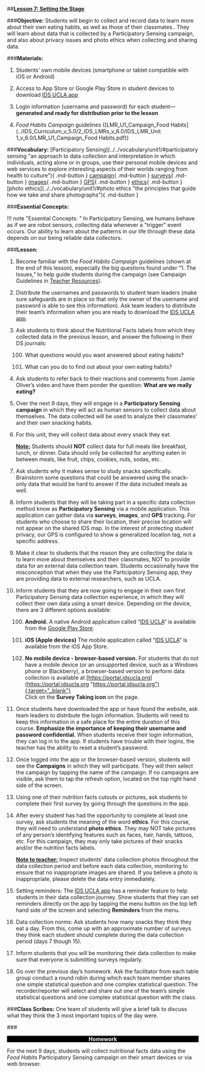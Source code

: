 ##**<u>Lesson 7: Setting the Stage</u>**

###**Objective:**
Students will begin to collect and record data to learn more about their own eating habits, as well as those
of their classmates.. They will learn about data that is collected by a Participatory Sensing campaign, and
also about privacy issues and photo ethics when collecting and sharing data.

###**Materials:**
1. Students’ own mobile devices (smartphone or tablet compatible with iOS or Android)

2. Access to App Store or Google Play Store in student devices to download [IDS UCLA app](../download/app.md)

3. Login information (username and password) for each student—**generated and ready for
distribution prior to the lesson**

4. *Food Habits Campaign* guidelines ([LMR_U1_Campaign_Food Habits](../IDS_Curriculum_v_5.0/2_IDS_LMRs_v_6.0/IDS_LMR_Unit 1_v_6.0/LMR_U1_Campaign_Food Habits.pdf))

###**Vocabulary:**
[Participatory Sensing](../../vocabulary/unit1/#participatory sensing "an approach to data collection and interpretation in which individuals, acting alone or in groups, use their personal mobile devices and web services to explore interesting aspects of their worlds ranging from health to culture"){ .md-button }
[campaign](../../vocabulary/unit1/#campaign "gather and collect data"){ .md-button }
[surveys](../../vocabulary/unit1/#surveys "a research method used for collecting data to gain information and insights into various topics of interest"){ .md-button }
[images](../../vocabulary/unit1/#images "a representation of the external form of a person, thing, or picture"){ .md-button }
[GPS](../../vocabulary/unit1/#GPS "stands for Global Positioning System; it is a radio navigation system that allows land, sea, and airborne users to determine their exact location"){ .md-button }
[ethics](../../vocabulary/unit1/#ethics "a code of behavior, specifically what is right and wrong"){ .md-button }
[photo ethics](../../vocabulary/unit1/#photo ethics "the principles that guide how we take and share photographs"){ .md-button }

###**Essential Concepts:**

!!! note "Essential Concepts: "
    In Participatory Sensing, we humans behave as if we are robot sensors, collecting
    data whenever a "trigger" event occurs. Our ability to learn about the patterns in our life through these
    data depends on our being reliable data collectors.

###**Lesson:**
1. Become familiar with the *Food Habits Campaign* guidelines (shown at the end of this lesson),
especially the big questions found under “1. The Issues,” to help guide students during the
campaign (see Campaign Guidelines in [Teacher Resources](../download/resources.md)).

2. Distribute the usernames and passwords to student team leaders (make sure safeguards are in
place so that only the owner of the username and password is able to see this information). Ask
team leaders to distribute their team’s information when you are ready to download the [IDS UCLA
app](../download/app.md).

3. Ask students to think about the Nutritional Facts labels from which they collected data in the
previous lesson, and answer the following in their DS journals:

    100. What questions would you want answered about eating habits?

    100. What can you do to find out about your own eating habits?

4. Ask students to refer back to their reactions and comments from Jamie Oliver’s video and have
them ponder the question: **What are we really eating?**

5. Over the next 9 days, they will engage in a **Participatory Sensing campaign** in which they will
act as human sensors to collect data about themselves. The data collected will be used to
analyze their classmates’ and their own snacking habits.

6. For this unit, they will collect data about every snack they eat.

    **<u>Note:</u>** Students should **NOT** collect data for full meals like breakfast, lunch, or dinner. Data should
    only be collected for anything eaten in between meals, like fruit, chips, cookies, nuts, sodas, etc.

7. Ask students why it makes sense to study snacks specifically. Brainstorm some questions that
could be answered using the snack-only data that would be hard to answer if the data included
meals as well.

8. Inform students that they will be taking part in a specific data collection method know as
**Participatory Sensing** via a mobile application. This application can gather data via **surveys**,
**images**, and **GPS** tracking. For students who choose to share their location, their precise location will not appear on the shared IDS map. In the interest of protecting student privacy, our GPS is configured to show a generalized location tag, not a specific address.

9. Make it clear to students that the reason they are collecting the data is to learn more about
themselves and their classmates, NOT to provide data for an external data collection team.
Students occasionally have the misconception that when they use the Participatory Sensing app,
they are providing data to external researchers, such as UCLA.

10. Inform students that they are now going to engage in their own first Participatory Sensing data
collection experience, in which they will collect their own data using a smart device. Depending
on the device, there are 3 different options available:

    100. **Android.** A native Android application called “[IDS UCLA](https://play.google.com/store/apps/details?id=org.idsucla.app.survey)” is available from the [Google
    Play Store](https://play.google.com/store?hl=en).

    100. **iOS (Apple devices)** The mobile application called “[IDS UCLA](https://apps.apple.com/us/app/ids-ucla-authorized/id6469903361)” is available from the iOS
    App Store.

    100. **No mobile device - browser-based version.** For students that do not have a mobile
    device (or an unsupported device, such as a Windows phone or Blackberry), a browser-based
    version to perform data collection is available at [https://portal.idsucla.org](https://portal.idsucla.org "https://portal.idsucla.org"){:target="_blank"}<br>
    Click on the **Survey Taking icon** on the page.

11. Once students have downloaded the app or have found the website, ask team leaders to
distribute the login information. Students will need to keep this information in a safe place for the
entire duration of this course. **Emphasize the importance of keeping their username and
password confidential.** When students receive their login information, they can log in to the app.
If students have trouble with their logins, the teacher has the ability to reset a student’s password.

12. Once logged into the app or the browser-based version, students will see the **Campaigns** in
which they will participate. They will then select the campaign by tapping the name of the
campaign. If no campaigns are visible, ask them to tap the refresh option, located on the top right
hand side of the screen.

13. Using one of their nutrition facts cutouts or pictures, ask students to complete their first survey by
going through the questions in the app.

14. After every student has had the opportunity to complete at least one survey, ask students the
meaning of the word **ethics**. For this course, they will need to understand **photo ethics**. They
may NOT take pictures of any person’s identifying features such as faces, hair, hands, tattoos,
etc. For this campaign, they may only take pictures of their snacks and/or the nutrition facts labels.

    **<u>Note to teacher:</u>** Inspect students’ data collection photos throughout the data collection period
    and before each data collection, monitoring to ensure that no inappropriate images are shared. If
    you believe a photo is inappropriate, please delete the data entry immediately.

15. Setting reminders: The [IDS UCLA app](../download/app.md) has a reminder feature to help students in their data
collection journey. Show students that they can set reminders directly on the app by tapping the
menu button on the top left hand side of the screen and selecting **Reminders** from the menu.

16. Data collection norms: Ask students how many snacks they think they eat a day. From this,
come up with an approximate number of surveys they think each student should complete during
the data collection period (days 7 though 15).

17. Inform students that you will be monitoring their data collection to make sure that everyone is
submitting surveys regularly.

18. Go over the previous day’s homework. Ask the facilitator from each table group conduct a round
robin during which each team member shares one simple statistical question and one complex
statistical question. The recorder/reporter will select and share out one of the team’s simple
statistical questions and one complex statistical question with the class.

###**Class Scribes:**
One team of students will give a brief talk to discuss what they think the 3 most important topics
of the day were.

###<p style="background: black; color: white; text-align: center;">**Homework**</p>
For the next 9 days, students will collect nutritional facts data using the *Food Habits* Participatory
Sensing campaign on their smart devices or via web browser.